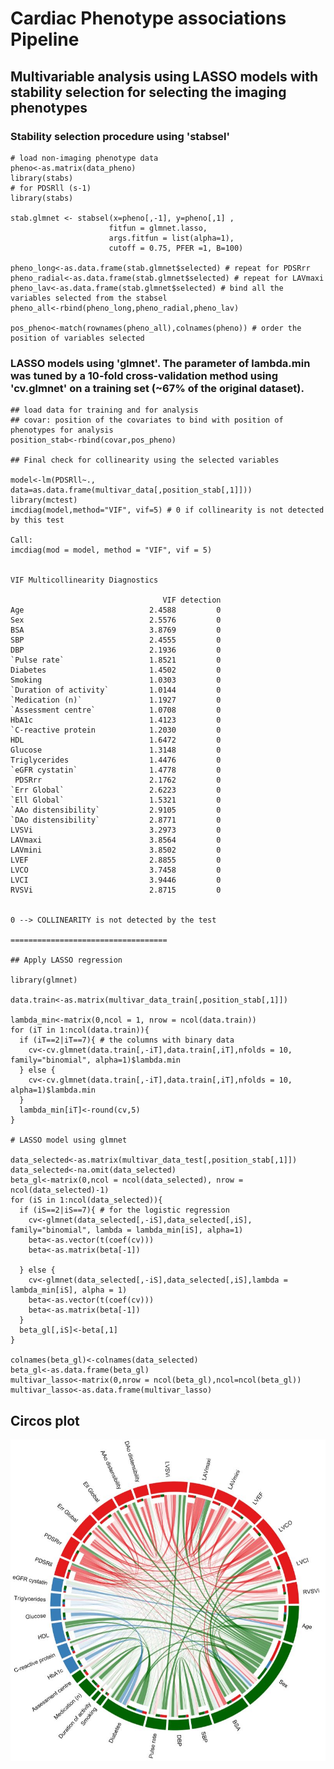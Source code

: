 # Cardiac Phenotype associations Pipeline

## Multivariable analysis using LASSO models with stability selection for selecting the imaging phenotypes
### Stability selection procedure using 'stabsel'

    # load non-imaging phenotype data
    pheno<-as.matrix(data_pheno)
    library(stabs)
    # for PDSRll (s-1)
    library(stabs)

    stab.glmnet <- stabsel(x=pheno[,-1], y=pheno[,1] ,
                          fitfun = glmnet.lasso,
                          args.fitfun = list(alpha=1),
                          cutoff = 0.75, PFER =1, B=100)

    pheno_long<-as.data.frame(stab.glmnet$selected) # repeat for PDSRrr
    pheno_radial<-as.data.frame(stab.glmnet$selected) # repeat for LAVmaxi
    pheno_lav<-as.data.frame(stab.glmnet$selected) # bind all the variables selected from the stabsel
    pheno_all<-rbind(pheno_long,pheno_radial,pheno_lav)

    pos_pheno<-match(rownames(pheno_all),colnames(pheno)) # order the position of variables selected

 ### LASSO models using 'glmnet'. The parameter of lambda.min was tuned by a 10-fold cross-validation method using 'cv.glmnet' on a training set (~67% of the original dataset).

   
    ## load data for training and for analysis
    ## covar: position of the covariates to bind with position of phenotypes for analysis
    position_stab<-rbind(covar,pos_pheno)
    
    ## Final check for collinearity using the selected variables

    model<-lm(PDSRll~., data=as.data.frame(multivar_data[,position_stab[,1]]))
    library(mctest)
    imcdiag(model,method="VIF", vif=5) # 0 if collinearity is not detected by this test
    
    Call:
    imcdiag(mod = model, method = "VIF", vif = 5)


    VIF Multicollinearity Diagnostics

                                      VIF detection
    Age                            2.4588         0
    Sex                            2.5576         0
    BSA                            3.8769         0
    SBP                            2.4555         0
    DBP                            2.1936         0
    `Pulse rate`                   1.8521         0
    Diabetes                       1.4502         0
    Smoking                        1.0303         0
    `Duration of activity`         1.0144         0
    `Medication (n)`               1.1927         0
    `Assessment centre`            1.0708         0
    HbA1c                          1.4123         0
    `C-reactive protein            1.2030         0
    HDL                            1.6472         0
    Glucose                        1.3148         0
    Triglycerides                  1.4476         0
    `eGFR cystatin`                1.4778         0
     PDSRrr                        2.1762         0
    `Err Global`                   2.6223         0
    `Ell Global`                   1.5321         0
    `AAo distensibility`           2.9105         0
    `DAo distensibility`           2.8771         0
    LVSVi                          3.2973         0
    LAVmaxi                        3.8564         0
    LAVmini                        3.8502         0
    LVEF                           2.8855         0
    LVCO                           3.7458         0
    LVCI                           3.9446         0
    RVSVi                          2.8715         0


    0 --> COLLINEARITY is not detected by the test

    ===================================

    ## Apply LASSO regression

    library(glmnet)  
    
    data.train<-as.matrix(multivar_data_train[,position_stab[,1]])

    lambda_min<-matrix(0,ncol = 1, nrow = ncol(data.train))
    for (iT in 1:ncol(data.train)){
      if (iT==2|iT==7){ # the columns with binary data
        cv<-cv.glmnet(data.train[,-iT],data.train[,iT],nfolds = 10, family="binomial", alpha=1)$lambda.min
      } else {
        cv<-cv.glmnet(data.train[,-iT],data.train[,iT],nfolds = 10, alpha=1)$lambda.min
      }
      lambda_min[iT]<-round(cv,5)
    }
    
    # LASSO model using glmnet 
    
    data_selected<-as.matrix(multivar_data_test[,position_stab[,1]])
    data_selected<-na.omit(data_selected)
    beta_gl<-matrix(0,ncol = ncol(data_selected), nrow = ncol(data_selected)-1)
    for (iS in 1:ncol(data_selected)){
      if (iS==2|iS==7){ # for the logistic regression
        cv<-glmnet(data_selected[,-iS],data_selected[,iS], family="binomial", lambda = lambda_min[iS], alpha=1)
        beta<-as.vector(t(coef(cv)))
        beta<-as.matrix(beta[-1])
    
      } else {
        cv<-glmnet(data_selected[,-iS],data_selected[,iS],lambda = lambda_min[iS], alpha = 1)
        beta<-as.vector(t(coef(cv)))
        beta<-as.matrix(beta[-1])
      }
      beta_gl[,iS]<-beta[,1]
    }

    colnames(beta_gl)<-colnames(data_selected)
    beta_gl<-as.data.frame(beta_gl)
    multivar_lasso<-matrix(0,nrow = ncol(beta_gl),ncol=ncol(beta_gl))
    multivar_lasso<-as.data.frame(multivar_lasso)


## Circos plot  

<img src="circos_plot.JPG" alt="" class="inline" />

